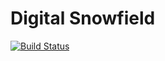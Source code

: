 # Digital Snowfield

[![Build Status](https://travis-ci.org/digitalsnowfield/digitalsnowfield.svg?branch=master)](https://travis-ci.org/digitalsnowfield/digitalsnowfield)
